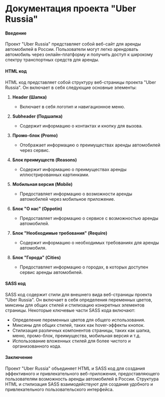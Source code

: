 # Документация проекта "Uber Russia"

#### Введение
Проект "Uber Russia" представляет собой веб-сайт для аренды автомобилей в России. Пользователи могут легко арендовать автомобиль через онлайн-платформу и получить доступ к широкому спектру транспортных средств для аренды.

#### HTML код
HTML код представляет собой структуру веб-страницы проекта "Uber Russia". Он включает в себя следующие основные элементы:

1. **Header (Шапка)**
   - Включает в себя логотип и навигационное меню.

2. **Subheader (Подшапка)**
   - Содержит информацию о контактах и кнопку для вызова.

3. **Промо-блок (Promo)**
   - Отображает информацию о преимуществах аренды автомобилей через сервис.

4. **Блок преимуществ (Reasons)**
   - Содержит информацию о преимуществах аренды иллюстрированных картинками.

5. **Мобильная версия (Mobile)**
   - Предоставляет информацию о возможности аренды автомобилей через мобильное приложение.

6. **Блок "О нас" (Oppotin)**
   - Предоставляет информацию о сервисе с возможностью аренды автомобилей.

7. **Блок "Необходимые требования" (Require)**
   - Содержит информацию о необходимых требованиях для аренды автомобиля.

8. **Блок "Города" (Cities)**
   - Предоставляет информацию о городах, в которых доступен сервис аренды автомобилей.

#### SASS код
SASS код содержит стили для внешнего вида веб-страницы проекта "Uber Russia". Он включает в себя определения переменных цветов, миксины для общих стилей и стилизацию конкретных элементов страницы. Некоторые ключевые части SASS кода включают:

- Определение переменных цветов для общего использования.
- Миксины для общих стилей, таких как hover-эффекты кнопок.
- Стилизация различных компонентов страницы, таких как шапка, меню, промо-блок, преимущества, мобильная версия и т.д.
- Использование вложенных стилей для более чистого и организованного кода.

#### Заключение
Проект "Uber Russia" объединяет HTML и SASS код для создания эффективного и привлекательного веб-приложения, предоставляющего пользователям возможность аренды автомобилей в России. 
Структура HTML и стилизация SASS взаимодействуют для создания удобного и привлекательного пользовательского интерфейса.
